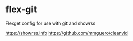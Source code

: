 # flex-git
Flexget config for use with git and showrss

https://showrss.info
https://github.com/mmguero/cleanvid

